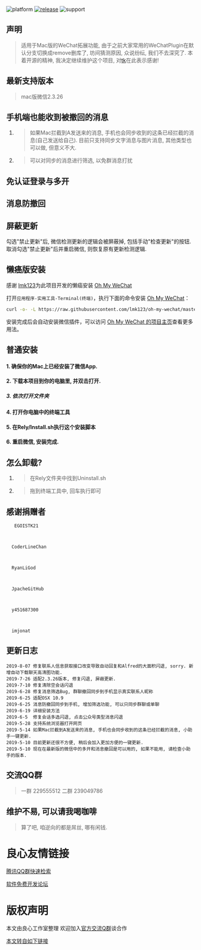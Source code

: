 
 
 
 

![platform](https://img.shields.io/badge/platform-macos-lightgrey.svg)  [![release](https://img.shields.io/badge/release-v1.9.6-brightgreen.svg)](https://github.com/MustangYM/WeChatExtension-ForMac/releases)  ![support](https://img.shields.io/badge/support-wechat%202.3.26-blue.svg)

## 声明
> 适用于Mac版的WeChat拓展功能, 由于之前大家常用的WeChatPlugin在默认分支切换成remove删库了, 坊间猜测原因, 众说纷纭, 我们不去深究了.
本着开源的精神, 我决定继续维护这个项目, 对[tk](http://u.720life.cn/g/54145d0471d91890860f7f8463c0304649231a5927e83a617613aeb398cfa2a5)在此表示感谢!

## 最新支持版本
>  mac版微信2.3.26

## 手机端也能收到被撤回的消息
1. > 如果Mac拦截到A发送来的消息, 手机也会同步收到的这条已经拦截的消息(自己发送给自己). 目前只支持同步文字消息与图片消息, 其他类型也可以做, 但意义不大.
 
 
 

2. > 可以对同步的消息进行筛选, 以免群消息打扰
 
 
 

## 免认证登录与多开
 
 
 

## 消息防撤回
 
 
 

## 屏蔽更新
勾选"禁止更新"后, 微信检测更新的逻辑会被屏蔽掉, 包括手动"检查更新"的按钮. 取消勾选"禁止更新"后并重启微信, 则恢复原有更新检测逻辑.
 
 
 

## 懒癌版安装

 
 
 

感谢 [lmk123](http://u.720life.cn/g/54145d0471d91890860f7f8463c030464576fa321d4d87c1847181e6fa187973)为此项目开发的懒癌安装 [Oh My WeChat](http://u.720life.cn/g/54145d0471d91890860f7f8463c030466e74a909febfdf73430a46d870dcabf1cccc2e0e451d03a2617d4e99b0ab2384)

打开`应用程序-实用工具-Terminal(终端)`，执行下面的命令安装 [Oh My WeChat](http://u.720life.cn/g/54145d0471d91890860f7f8463c030466e74a909febfdf73430a46d870dcabf1cccc2e0e451d03a2617d4e99b0ab2384)：

```sh
curl -o- -L https://raw.githubusercontent.com/lmk123/oh-my-wechat/master/install.sh | bash -s
```

安装完成后会自动安装微信插件，可以访问 [Oh My WeChat 的项目主页](http://u.720life.cn/g/54145d0471d91890860f7f8463c030466e74a909febfdf73430a46d870dcabf1f7c286139027b9bdd6b4e550e2386d7c99d14b3fc6c0a7e660163125d4cef143)查看更多用法。


## 普通安装

#### 1. 确保你的Mac上已经安装了微信App.

#### 2. 下载本项目到你的电脑里, 并双击打开.
 
 
 

##### 3. 依次打开文件夹
 
 
 

#### 4. 打开你电脑中的终端工具
 
 
 
 
#### 5. 在Rely/Install.sh执行这个安装脚本
 
 
 

#### 6. 重启微信, 安装完成.

## 怎么卸载?
1. > 在Rely文件夹中找到Uninstall.sh
2. > 拖到终端工具中, 回车执行即可
 
 
 

## 感谢捐赠者
  
   
    
       EGOISTK21  
    
   
    
      CoderLineChan  

  
    
      RyanLiGod  
  
    
    
      JpacheGitHub  
  
   
    
      y451687300  
  
   
    
      imjonat  
  
   

## 更新日志
```
2019-8-07 修复联系人信息获取接口改变导致自动回复和Alfred的大面积闪退, sorry. 新增自动下载聊天高清图功能.
2019-7-26 适配2.3.26版本, 修复闪退, 屏蔽更新.
2019-7-10 修复清除空会话闪退
2019-6-28 修复消息筛选Bug, 群聊撤回同步到手机显示真实联系人昵称
2019-6-25 适配OSX 10.9
2019-6-25 消息防撤回同步到手机, 增加筛选功能, 可以只同步群聊或单聊
2019-6-19 详细安装方法
2019-6-5  修复会话多选闪退, 点击公众号类型消息闪退
2019-5-28 支持系统浏览器打开网页
2019-5-14 如果Mac拦截到A发送来的消息, 手机也会同步收到的这条已经拦截的消息, 小助手一键更新.
2019-5-10 目前更新还很不方便, 稍后会加入更加方便的一键更新.
2019-5-10 现在在最新版的微信中的多开和消息撤回是可以用的, 如果不能用, 请检查小助手的版本. 

```

## 交流QQ群
> 一群 229555512
> 二群 239049786

## 维护不易, 可以请我喝咖啡
> 算了吧, 咱逆向的都是屌丝, 哪有闲钱.



 # 良心友情链接

[腾讯QQ群快速检索](http://u.720life.cn/s/8cf73f7c)

[软件免费开发论坛](http://u.720life.cn/s/bbb01dc0)

# 版权声明 

本文由良心工作室整理 欢迎加入[官方交流Q群](https://u.720life.cn/s/f2316816)谈合作

[本文转自如下链接](http://u.720life.cn/g/2e71d0f0a5c601172267ba20d3a43c6e21fad09ce4f9841b8d11a1ade5b361482b9444d3ca5b13ef458672748aae7f21da27c32678df6426e8ffa452ee0d390e69ea20a06e026db2e42a2dc9d3a73e8f)